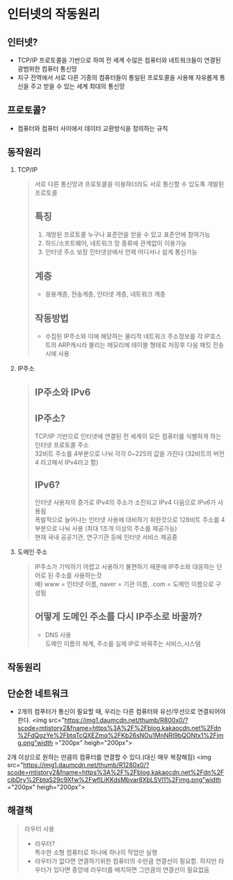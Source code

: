 # 인터넷의 작동원리
## 인터넷?
- TCP/IP 프로토콜을 기반으로 하여 전 세계 수많은 컴퓨터와 네트워크들이 연결된 광범위한 컴퓨터 통신망
- 지구 전역에서 서로 다른 기종의 컴퓨터들이 통일된 프로토콜을 사용해 자유롭게 통신을 주고 받을 수 있는 세계 최대의 통신망

## 프로토콜?
- 컴퓨터와 컴퓨터 사이에서 데이터 교환방식을 정의하는 규칙

## 동작원리
1. TCP/IP 
    >서로 다른 통신망과 프로토콜을 이용하더라도 서로 통신할 수 있도록 개발된 프로토콜
    > ## 특징 
    > 1. 개방된 프로토콜
    >누구나 표준안을 얻을 수 있고 표준안에 참여가능
    >2. 하드/소프트웨어, 네트워크 망 종류에 관계없이 이용가능
    >3. 인터넷 주소 보장
    >인터넷상에서 언제 어디서나 쉽게 통신가능 
    > ## 계층
    >- 응용계층, 전송계층, 인터넷 계층, 네트워크 계층
    > ## 작동방법
    > - 수집된 IP주소와 이에 해당하는 물리적 네트워크 주소정보를 각 IP호스트의 ARP캐시라 불리는 메모리에 테이블 형태로 저장후 다음 패킷 전송시에 사용

2. IP주소 
    > ## IP주소와 IPv6
    > ## IP주소?
    >TCP/IP 기반으로 인터넷에 연결된 전 세계의 모든 컴퓨터를 식별하게 하는 인터넷 프로토콜 주소   
    > 32비트 주소를 4부분으로 나눠 각각 0~225의 값을 가진다 (32비트의 버전 4 라고해서 IPv4라고 함)
    > ## IPv6?
    > 인터넷 사용자의 증가로 IPv4의 주소가 소진되고 IPv4 다음으로 IPv6가 사용됨   
    > 폭발적으로 늘어나는 인터넷 사용에 대비하기 위한것으로
    > 128비트 주소를 4부분으로 나눠 사용 (최대 1조개 이상의 주소를 제공가능)   
    >현재 국내 공공기관, 연구기관 등에 인터넷 서비스 제공중

3. 도메인 주소
    > IP주소가 기억하기 어렵고 사용하기 불편하기 때문에 IP주소와 대응하는 단어로 된 주소를 사용하는것   
    >예) www = 인터넷 이름, naver = 기관 이름, .com = 도메인 이름으로 구성됨
    > ## 어떻게 도메인 주소를 다시 IP주소로 바꿀까?
    > - DNS 사용   
    >   도메인 이름의 체계, 주소를 실제 IP로 바꿔주는 서비스,시스템


    
## 작동원리
 ## 단순한 네트워크
- 2개의 컴푸터가 통신이 필요할 때, 우리는 다른 컴퓨터와 유선/무선으로 연결되어야한다.
<img src="https://img1.daumcdn.net/thumb/R800x0/?scode=mtistory2&fname=https%3A%2F%2Fblog.kakaocdn.net%2Fdn%2FdQgzYe%2FbtqTcQXEZmq%2FKb26sNOu1MnNRI9bQONtx1%2Fimg.png"width ="200px" heigh="200px">

2개 이상으로 원하는 만큼의 컴퓨터를 연결할 수 있다.(대신 매우 복잠해짐)
<img src="https://img1.daumcdn.net/thumb/R1280x0/?scode=mtistory2&fname=https%3A%2F%2Fblog.kakaocdn.net%2Fdn%2FcibDry%2FbtqS29c9Xfw%2FwflLiKKdsMbvar8XbLSVl1%2Fimg.png"width ="200px" heigh="200px">   

## 해결책
>라우터 사용
>- 라우터?   
>특수한 소형 컴퓨터로 하나에 하나의 작업만 실행   
>- 라우터가 없다면 연결하기위한 컴퓨터의 수만큼 연결선이 필요함.   하지만 라우터가 있다면 중앙에 라우터를 배치하면 그만큼의 연결선이 필요없음
